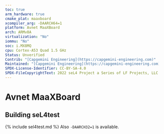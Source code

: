 ```yaml
---
toc: true
arm_hardware: true
cmake_plat: maaxboard
xcompiler_arg: -DAARCH64=1
platform: Avnet MaaXBoard
arch: ARMv8A
virtualization: "No"
iommu: "No"
soc: i.MX8MQ
cpu: Cortex-A53 Quad 1.5 GHz
Status: Unverified
Contrib: "[Capgemini Engineering](https://capgemini-engineering.com)"
Maintained: "[Capgemini Engineering](https://capgemini-engineering.com)"
SPDX-License-Identifier: CC-BY-SA-4.0
SPDX-FileCopyrightText: 2022 seL4 Project a Series of LF Projects, LLC.
---
```

# Avnet MaaXBoard

## Building seL4test

{% include sel4test.md %}
Also `-DAARCH32=1` is available.
